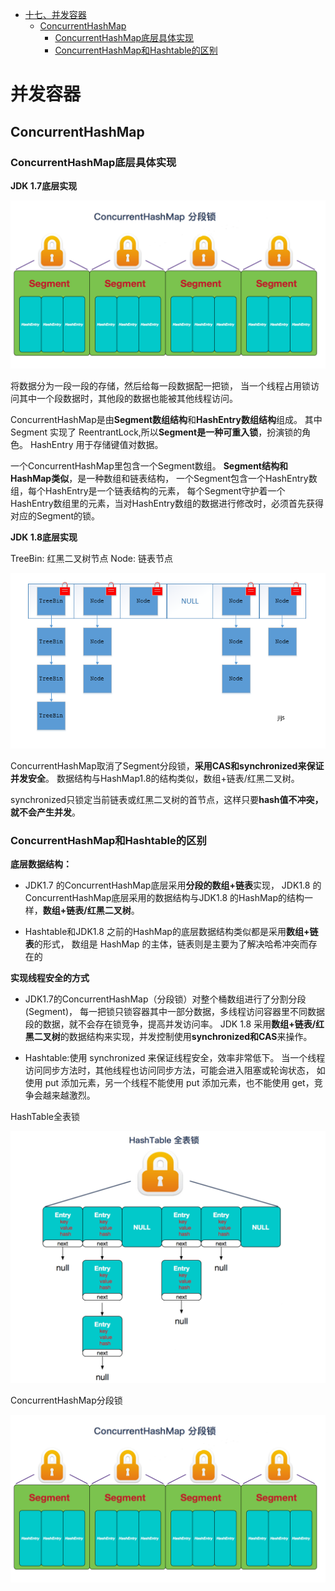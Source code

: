 <!-- GFM-TOC -->
* [十七、并发容器](#并发容器)
  * [ConcurrentHashMap](#ConcurrentHashMap)
    * [ConcurrentHashMap底层具体实现](#ConcurrentHashMap底层具体实现)
    * [ConcurrentHashMap和Hashtable的区别](#ConcurrentHashMap和Hashtable的区别)
<!-- GFM-TOC -->
# 并发容器
## ConcurrentHashMap
### ConcurrentHashMap底层具体实现
**JDK 1.7底层实现**

<div align="center"><img src="pics/16_00.jpg" width="600"/></div>

将数据分为一段一段的存储，然后给每一段数据配一把锁，
当一个线程占用锁访问其中一个段数据时，其他段的数据也能被其他线程访问。

ConcurrentHashMap是由**Segment数组结构**和**HashEntry数组结构**组成。
其中Segment 实现了 ReentrantLock,所以**Segment是一种可重入锁**，扮演锁的角色。
HashEntry 用于存储键值对数据。

一个ConcurrentHashMap里包含一个Segment数组。
**Segment结构和HashMap类似**，是一种数组和链表结构，
一个Segment包含一个HashEntry数组，每个HashEntry是一个链表结构的元素，
每个Segment守护着一个HashEntry数组里的元素，当对HashEntry数组的数据进行修改时，必须首先获得对应的Segment的锁。


**JDK 1.8底层实现**

TreeBin: 红黑二叉树节点 Node: 链表节点

<div align="center"><img src="pics/16_01.jpg" width="600"/></div>

ConcurrentHashMap取消了Segment分段锁，**采用CAS和synchronized来保证并发安全**。
数据结构与HashMap1.8的结构类似，数组+链表/红黑二叉树。

synchronized只锁定当前链表或红黑二叉树的首节点，这样只要**hash值不冲突，就不会产生并发**。

### ConcurrentHashMap和Hashtable的区别
**底层数据结构：**

- JDK1.7 的ConcurrentHashMap底层采用**分段的数组+链表**实现，
JDK1.8 的ConcurrentHashMap底层采用的数据结构与JDK1.8 的HashMap的结构一样，**数组+链表/红黑二叉树**。

- Hashtable和JDK1.8 之前的HashMap的底层数据结构类似都是采用**数组+链表**的形式，
数组是 HashMap 的主体，链表则是主要为了解决哈希冲突而存在的

**实现线程安全的方式**

- JDK1.7的ConcurrentHashMap（分段锁）对整个桶数组进行了分割分段(Segment)，
 每一把锁只锁容器其中一部分数据，多线程访问容器里不同数据段的数据，就不会存在锁竞争，提高并发访问率。
JDK 1.8 采用**数组+链表/红黑二叉树**的数据结构来实现，并发控制使用**synchronized和CAS**来操作。

- Hashtable:使用 synchronized 来保证线程安全，效率非常低下。
当一个线程访问同步方法时，其他线程也访问同步方法，可能会进入阻塞或轮询状态，
如使用 put 添加元素，另一个线程不能使用 put 添加元素，也不能使用 get，竞争会越来越激烈。

HashTable全表锁

<div align="center"><img src="pics/16_03.jpg" width="600"/></div>

ConcurrentHashMap分段锁

<div align="center"><img src="pics/16_00.jpg" width="600"/></div>